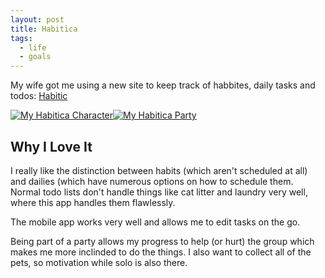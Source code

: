 ```yaml
---
layout: post
title: Habitica
tags:
  - life
  - goals
---
```


My wife got me using a new site to keep track of habbites, daily tasks and todos: [Habitic](https://habitica.com)

[![My Habitica Character](https://photos.smugmug.com/Blog/i-RP6ft2V/0/Th/Screen%20Shot%202016-02-11%20at%2010.24.39%20AM-Th.png "My Habitica Character")](https://photos.smugmug.com/Blog/i-RP6ft2V/0/O/Screen%20Shot%202016-02-11%20at%2010.24.39%20AM.png)[![My Habitica Party](https://photos.smugmug.com/Blog/i-8TWwC8B/0/Th/Screen%20Shot%202016-02-11%20at%2010.26.05%20AM-Th.png "My Habitica Party")](https://photos.smugmug.com/Blog/i-8TWwC8B/0/O/Screen%20Shot%202016-02-11%20at%2010.26.05%20AM.png)

## Why I Love It

I really like the distinction between habits (which aren't scheduled at all) and dailies (which have numerous options on how to schedule them. Normal todo lists don't handle things like cat litter and laundry very well, where this app handles them flawlessly.

The mobile app works very well and allows me to edit tasks on the go.

Being part of a party allows my progress to help (or hurt) the group which makes me more inclinded to do the things. I also want to collect all of the pets, so motivation while solo is also there.
